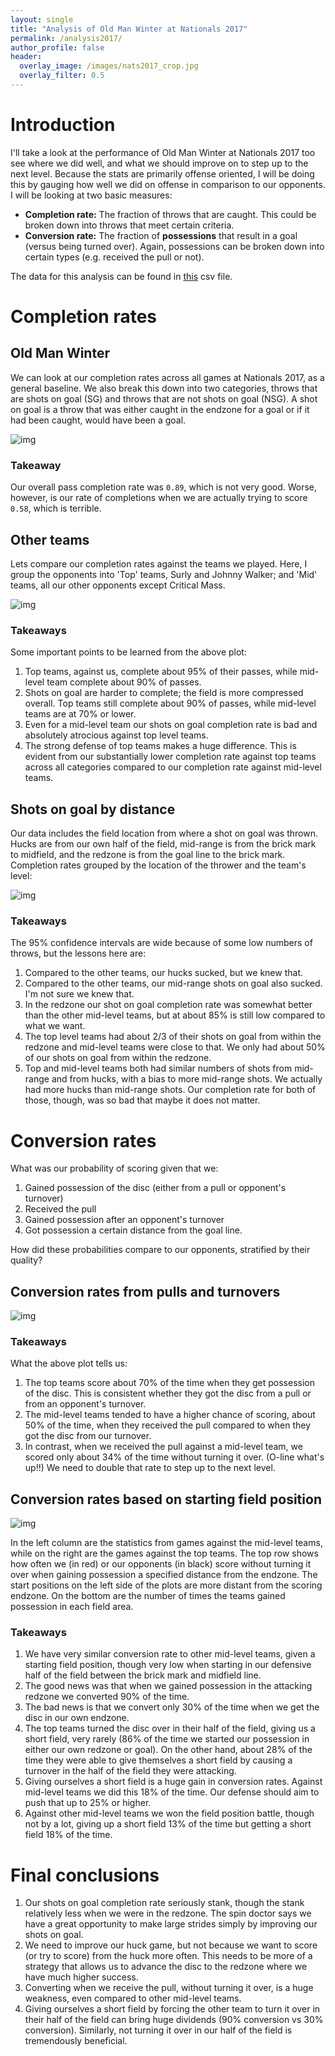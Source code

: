 ```yaml
---
layout: single
title: "Analysis of Old Man Winter at Nationals 2017"
permalink: /analysis2017/
author_profile: false
header:
  overlay_image: /images/nats2017_crop.jpg
  overlay_filter: 0.5
---
```



# Introduction

I'll take a look at the performance of Old Man Winter at Nationals 2017 too see where we did well, and what we should improve on to step up to the next level. Because the stats are primarily offense oriented, I will be doing this by gauging how well we did on offense in comparison to our opponents. I will be looking at two basic measures:

-   **Completion rate:** The fraction of throws that are caught. This could be broken down into throws that meet certain criteria.
-   **Conversion rate:** The fraction of **possessions** that result in a goal (versus being turned over). Again, possessions can be broken down into certain types (e.g. received the pull or not).

The data for this analysis can be found in [this](https://github.com/mabney/old-man-winter/blob/master/Analysis2017/nationals_2017_data.csv) csv file.


# Completion rates


## Old Man Winter

We can look at our completion rates across all games at Nationals 2017, as a general baseline. We also break this down into two categories, throws that are shots on goal (SG) and throws that are not shots on goal (NSG). A shot on goal is a throw that was either caught in the endzone for a goal or if it had been caught, would have been a goal.

![img](Figures/omw_rates.png)


### Takeaway

Our overall pass completion rate was `0.89`, which is not very good. Worse, however, is our rate of completions when we are actually trying to score `0.58`, which is terrible.


## Other teams

Lets compare our completion rates against the teams we played. Here, I group the opponents into 'Top' teams, Surly and Johnny Walker; and 'Mid' teams, all our other opponents except Critical Mass.

![img](Figures/vs_top_mid_rates.png)


### Takeaways

Some important points to be learned from the above plot:

1.  Top teams, against us, complete about 95% of their passes, while mid-level team complete about 90% of passes.
2.  Shots on goal are harder to complete; the field is more compressed overall. Top teams still complete about 90% of passes, while mid-level teams are at 70% or lower.
3.  Even for a mid-level team our shots on goal completion rate is bad and absolutely atrocious against top level teams.
4.  The strong defense of top teams makes a huge difference. This is evident from our substantially lower completion rate against top teams across all categories compared to our completion rate against mid-level teams.


## Shots on goal by distance

Our data includes the field location from where a shot on goal was thrown. Hucks are from our own half of the field, mid-range is from the brick mark to midfield, and the redzone is from the goal line to the brick mark. Completion rates grouped by the location of the thrower and the team's level:

![img](Figures/sg_loc_rates.png)


### Takeaways

The 95% confidence intervals are wide because of some low numbers of throws, but the lessons here are:

1.  Compared to the other teams, our hucks sucked, but we knew that.
2.  Compared to the other teams, our mid-range shots on goal also sucked. I'm not sure we knew that.
3.  In the redzone our shot on goal completion rate was somewhat better than the other mid-level teams, but at about 85% is still low compared to what we want.
4.  The top level teams had about 2/3 of their shots on goal from within the redzone and mid-level teams were close to that. We only had about 50% of our shots on goal from within the redzone.
5.  Top and mid-level teams both had similar numbers of shots from mid-range and from hucks, with a bias to more mid-range shots. We actually had more hucks than mid-range shots. Our completion rate for both of those, though, was so bad that maybe it does not matter.


# Conversion rates

What was our probability of scoring given that we:

1.  Gained possession of the disc (either from a pull or opponent's turnover)
2.  Received the pull
3.  Gained possession after an opponent's turnover
4.  Got possession a certain distance from the goal line.

How did these probabilities compare to our opponents, stratified by their quality?


## Conversion rates from pulls and turnovers

![img](Figures/conversion_rates.png)


### Takeaways

What the above plot tells us:

1.  The top teams score about 70% of the time when they get possession of the disc. This is consistent whether they got the disc from a pull or from an opponent's turnover.
2.  The mid-level teams tended to have a higher chance of scoring, about 50% of the time, when they received the pull compared to when they got the disc from our turnover.
3.  In contrast, when we received the pull against a mid-level team, we scored only about 34% of the time without turning it over. (O-line what's up!!) We need to double that rate to step up to the next level.


## Conversion rates based on starting field position

![img](Figures/posit_conv_rate.png)

In the left column are the statistics from games against the mid-level teams, while on the right are the games against the top teams. The top row shows how often we (in red) or our opponents (in black) score without turning it over when gaining possession a specified distance from the endzone. The start positions on the left side of the plots are more distant from the scoring endzone. On the bottom are the number of times the teams gained possession in each field area.


### Takeaways

1.  We have very similar conversion rate to other mid-level teams, given a starting field position, though very low when starting in our defensive half of the field between the brick mark and midfield line.
2.  The good news was that when we gained possession in the attacking redzone we converted 90% of the time.
3.  The bad news is that we convert only 30% of the time when we get the disc in our own endzone.
4.  The top teams turned the disc over in their half of the field, giving us a short field, very rarely (86% of the time we started our possession in either our own redzone or goal). On the other hand, about 28% of the time they were able to give themselves a short field by causing a turnover in the half of the field they were attacking.
5.  Giving ourselves a short field is a huge gain in conversion rates. Against mid-level teams we did this 18% of the time. Our defense should aim to push that up to 25% or higher.
6.  Against other mid-level teams we won the field position battle, though not by a lot, giving up a short field 13% of the time but getting a short field 18% of the time.


# Final conclusions

1.  Our shots on goal completion rate seriously stank, though the stank relatively less when we were in the redzone. The spin doctor says we have a great opportunity to make large strides simply by improving our shots on goal.
2.  We need to improve our huck game, but not because we want to score (or try to score) from the huck more often. This needs to be more of a strategy that allows us to advance the disc to the redzone where we have much higher success.
3.  Converting when we receive the pull, without turning it over, is a huge weakness, even compared to other mid-level teams.
4.  Giving ourselves a short field by forcing the other team to turn it over in their half of the field can bring huge dividends (90% conversion vs 30% conversion). Similarly, not turning it over in our half of the field is tremendously beneficial.